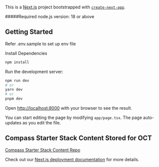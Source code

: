 This is a [Next.js](https://nextjs.org/) project bootstrapped with [`create-next-app`](https://github.com/vercel/next.js/tree/canary/packages/create-next-app).


#####Required node.js version: 18 or above


## Getting Started

Refer .env.sample to set up env file

Install Dependencies 

```bash
npm install
```

Run the development server:

```bash
npm run dev
# or
yarn dev
# or
pnpm dev
```

Open [http://localhost:8000](http://localhost:8000) with your browser to see the result.

You can start editing the page by modifying `app/page.tsx`. The page auto-updates as you edit the file.

## Compass Starter Stack Content Stored for OCT
[Compass Starter Stack Content Repo](https://github.com/Contentstack-Solutions/universal-demo-stack)

Check out our [Next.js deployment documentation](https://nextjs.org/docs/deployment) for more details.
